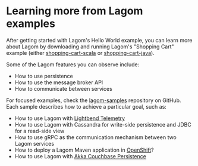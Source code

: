 # Learning more from Lagom examples

After getting started with Lagom's Hello World example, you can learn more about Lagom by downloading and
running Lagom's "Shopping Cart" example (either [shopping-cart-scala][] or [shopping-cart-java][]).

[shopping-cart-scala]: https://github.com/lagom/lagom-samples/tree/1.5.x/shopping-cart/shopping-cart-scala
[shopping-cart-java]: https://github.com/lagom/lagom-samples/tree/1.5.x/shopping-cart/shopping-cart-java

Some of the Lagom features you can observe include:

* How to use persistence
* How to use the message broker API
* How to communicate between services

For focused examples, check the [lagom-samples](https://github.com/lagom/lagom-samples) repository on GitHub. Each sample describes how to achieve a particular goal, such as:

* How to use Lagom with [Lightbend Telemetry](https://developer.lightbend.com/docs/telemetry/current/home.html)
* How to use Lagom with Cassandra for write-side persistence and JDBC for a read-side view
* How to use gRPC as the communication mechanism between two Lagom services
* How to deploy a Lagom Maven application in [OpenShift](https://developer.lightbend.com/guides/openshift-deployment/lagom/index.html)?
* How to use Lagom with [Akka Couchbase Persistence](https://doc.akka.io/docs/akka-persistence-couchbase/current/)
